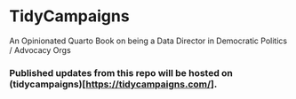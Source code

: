 # TidyCampaigns
An Opinionated Quarto Book on being a Data Director in Democratic Politics / Advocacy Orgs
### Published updates from this repo will be hosted on (tidycampaigns)[https://tidycampaigns.com/].
